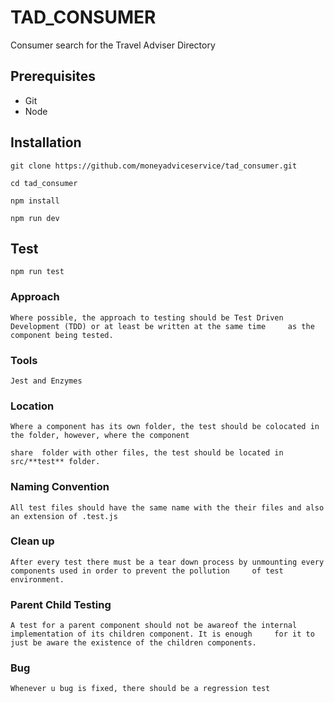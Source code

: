 # TAD_CONSUMER

Consumer search for the Travel Adviser Directory

## Prerequisites

- Git
- Node

## Installation

    git clone https://github.com/moneyadviceservice/tad_consumer.git

    cd tad_consumer

    npm install

    npm run dev

## Test

    npm run test

### Approach

    Where possible, the approach to testing should be Test Driven Development (TDD) or at least be written at the same time     as the component being tested.

### Tools

    Jest and Enzymes

### Location

    Where a component has its own folder, the test should be colocated in the folder, however, where the component
    
    share  folder with other files, the test should be located in src/**test** folder.

### Naming Convention

    All test files should have the same name with the their files and also an extension of .test.js

### Clean up

    After every test there must be a tear down process by unmounting every components used in order to prevent the pollution     of test environment.

### Parent Child Testing

    A test for a parent component should not be awareof the internal implementation of its children component. It is enough     for it to just be aware the existence of the children components.

### Bug

    Whenever u bug is fixed, there should be a regression test

